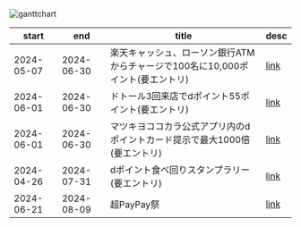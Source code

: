 
![ganttchart](https://usop4.github.io/pokanpo/ganttchart.png)

|start     |end       |title|desc|
|----------|----------|-----|----|
|2024-05-07|2024-06-30|楽天キャッシュ、ローソン銀行ATMからチャージで100名に10,000ポイント(要エントリ)|[link](https://r10.to/h5ywqe)|
|2024-06-01|2024-06-30|ドトール3回来店でdポイント55ポイント(要エントリ)|[link](https://dpoint.docomo.ne.jp/cp_2/doutor_240601_5394/index.html)|
|2024-06-01|2024-06-30|マツキヨココカラ公式アプリ内のdポイントカード提示で最大1000倍(要エントリ)|[link](https://dpoint.docomo.ne.jp/cp_2/matsukiyo_240401_5269/index.html)|
|2024-04-26|2024-07-31|dポイント食べ回りスタンプラリー(要エントリ)|[link](https://dpoint.docomo.ne.jp/cp_2/list_240426_5275/index.html)|
|2024-06-21|2024-08-09|超PayPay祭|[link](https://paypay.ne.jp/event/paypay-matsuri202406/)|
